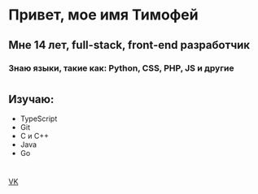 # Привет, мое имя Тимофей
## Мне 14 лет, full-stack, front-end разработчик
### Знаю языки, такие как: Python, CSS, PHP, JS и другие
#
## Изучаю: 
- TypeScript
- Git
- C и C++
- Java
- Go
#
[VK](https://vk.com/imducked) 

